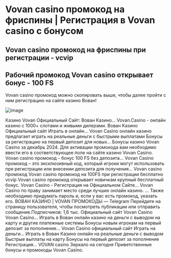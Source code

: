 # Vovan casino промокод на фриспины | Регистрация в Vovan casino с бонусом 

## Vovan casino промокод на фриспины при регистрации - vcvip

## Рабочий промокод Vovan casino открывает бонус - 100 FS 

Vovan casino промокод можно скопировать выше, чтобы далее пройти с ним регистрацию на сайте казино Вован!

![image](https://github.com/user-attachments/assets/9d955a73-ae45-451a-8f1e-58d3bf525930)


Казино Vovan Официальный Сайт: Вован Казино... Vovan.Casino - онлайн казино с 1000+ слотами и живыми дилерами.
Вован Казино Официальный сайт Играть в онлайн...
Vovan Casino онлайн казино предлагает играть на реальные деньги с быстрыми выплатами Бонусы за регистрацию на первый депозит для новых...
Бонусы казино Vovan Casino за декабрь 2024. Для активации промокода вам необходимо ввести его в соответствующее поле на сайте казино Vovan Casino.
Vovan casino промокод - бонус 100 FS без депозита...
Vovan Casino промокод – это эксклюзивный код, который игроки могут использовать при регистрации или внесении депозита для получения...
Vovan casino промокод Vovan casino промокод на 100FS при регистрации бесплатно vcvip Vovan casino промокод открывает новичкам крупный бесплатный бонус.
Vovan Casino - Регистрация на Официальном Сайте...
Vovan Casino по праву занимает место среди лучших онлайн казино. ... Также необходимо придумать пароль и, если у вас есть промокод, указать его.
ВОВАН КАЗИНО | VOVAN ПРОМОКОДЫ — Telegram
Перейдите на страницу пользователя, чтобы посмотреть публикации или отправить сообщение.Подписчиков: 1,6 тыс.
Официальный сайт Vovan Casino Vovan Casino...
Играть в Вован онлайн казино на деньги с выводом на карту и другие платежные системы Бонусы новым игрокам на первый депозит за пополнение...
Vovan Casino официальный сайт Играть на деньги...
Играть в Вован Казино онлайн на реальные деньги с выводом Быстрые выплаты на карту Бонусы на первый депозит за пополнение Регистрация...
VOVAN casino Зеркало на сегодня
Приветственные бонусы и промокоды Vovan Casino.

